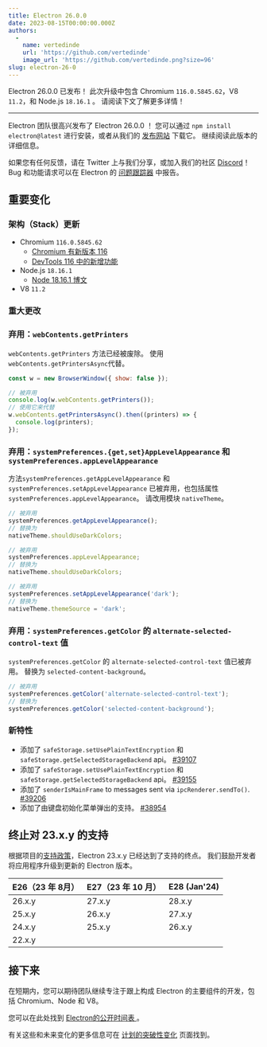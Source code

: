 ```yaml
---
title: Electron 26.0.0
date: 2023-08-15T00:00:00.000Z
authors:
  - 
    name: vertedinde
    url: 'https://github.com/vertedinde'
    image_url: 'https://github.com/vertedinde.png?size=96'
slug: electron-26-0
---
```


Electron 26.0.0 已发布！ 此次升级中包含 Chromium `116.0.5845.62`，V8 `11.2`，和 Node.js `18.16.1` 。 请阅读下文了解更多详情！

---

Electron 团队很高兴发布了 Electron 26.0.0 ！ 您可以通过 `npm install electron@latest` 进行安装，或者从我们的 [发布网站](https://releases.electronjs.org/releases/stable) 下载它。 继续阅读此版本的详细信息。

如果您有任何反馈，请在 Twitter 上与我们分享，或加入我们的社区 [Discord](https://discord.com/invite/electronjs)！ Bug 和功能请求可以在 Electron 的 [问题跟踪器](https://github.com/electron/electron/issues) 中报告。

## 重要变化

### 架构（Stack）更新

- Chromium `116.0.5845.62`
  - [Chromium 有新版本 116](https://developer.chrome.com/blog/new-in-chrome-116/)
  - [DevTools 116 中的新增功能](https://developer.chrome.com/blog/new-in-devtools-116/)
- Node.js `18.16.1`
  - [Node 18.16.1 博文](https://nodejs.org/en/blog/release/v18.16.1/)
- V8 `11.2`

### 重大更改

### 弃用：`webContents.getPrinters`

`webContents.getPrinters` 方法已经被废除。 使用`webContents.getPrintersAsync`代替。

```js
const w = new BrowserWindow({ show: false });

// 被弃用
console.log(w.webContents.getPrinters());
// 使用它来代替
w.webContents.getPrintersAsync().then((printers) => {
  console.log(printers);
});
```

### 弃用：`systemPreferences.{get,set}AppLevelAppearance` 和 `systemPreferences.appLevelAppearance`

方法`systemPreferences.getAppLevelAppearance` 和 `systemPreferences.setAppLevelAppearance` 已被弃用，也包括属性 `systemPreferences.appLevelAppearance`。 请改用模块 `nativeTheme`。

```js
// 被弃用
systemPreferences.getAppLevelAppearance();
// 替换为
nativeTheme.shouldUseDarkColors;

// 被弃用
systemPreferences.appLevelAppearance;
// 替换为
nativeTheme.shouldUseDarkColors;

// 被弃用
systemPreferences.setAppLevelAppearance('dark');
// 替换为
nativeTheme.themeSource = 'dark';
```

### 弃用：`systemPreferences.getColor` 的 `alternate-selected-control-text` 值

`systemPreferences.getColor` 的 `alternate-selected-control-text` 值已被弃用。 替换为 `selected-content-background`。

```js
// 被弃用
systemPreferences.getColor('alternate-selected-control-text');
// 替换为
systemPreferences.getColor('selected-content-background');
```

### 新特性

- 添加了 `safeStorage.setUsePlainTextEncryption` 和 `safeStorage.getSelectedStorageBackend` api。 [#39107](https://github.com/electron/electron/pull/39107)
- 添加了 `safeStorage.setUsePlainTextEncryption` 和 `safeStorage.getSelectedStorageBackend` api。 [#39155](https://github.com/electron/electron/pull/39155)
- 添加了 `senderIsMainFrame` to messages sent via `ipcRenderer.sendTo()`. [#39206](https://github.com/electron/electron/pull/39206)
- 添加了由键盘初始化菜单弹出的支持。 [#38954](https://github.com/electron/electron/pull/38954)

## 终止对 23.x.y 的支持

根据项目的[支持政策](https://www.electronjs.org/docs/latest/tutorial/electron-timelines#version-support-policy)，Electron 23.x.y 已经达到了支持的终点。 我们鼓励开发者将应用程序升级到更新的 Electron 版本。

| E26（23 年 8月） | E27（23 年 10 月） | E28 (Jan'24) |
| ------------ | -------------- | ------------ |
| 26.x.y       | 27.x.y         | 28.x.y       |
| 25.x.y       | 26.x.y         | 27.x.y       |
| 24.x.y       | 25.x.y         | 26.x.y       |
| 22.x.y       |                |              |

## 接下来

在短期内，您可以期待团队继续专注于跟上构成 Electron 的主要组件的开发，包括 Chromium、Node 和 V8。

您可以在此处找到 [ Electron的公开时间表 ](https://www.electronjs.org/docs/latest/tutorial/electron-timelines)。

有关这些和未来变化的更多信息可在 [计划的突破性变化](https://github.com/electron/electron/blob/main/docs/breaking-changes.md) 页面找到。
